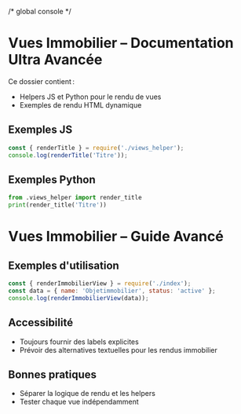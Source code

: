 /* global console */
# Vues Immobilier – Documentation Ultra Avancée

Ce dossier contient :
- Helpers JS et Python pour le rendu de vues
- Exemples de rendu HTML dynamique

## Exemples JS
```js
const { renderTitle } = require('./views_helper');
console.log(renderTitle('Titre'));
```

## Exemples Python
```python
from .views_helper import render_title
print(render_title('Titre'))
```

# Vues Immobilier – Guide Avancé

## Exemples d'utilisation

```js
const { renderImmobilierView } = require('./index');
const data = { name: 'Objetimmobilier', status: 'active' };
console.log(renderImmobilierView(data));
```

## Accessibilité
- Toujours fournir des labels explicites
- Prévoir des alternatives textuelles pour les rendus immobilier

## Bonnes pratiques
- Séparer la logique de rendu et les helpers
- Tester chaque vue indépendamment
